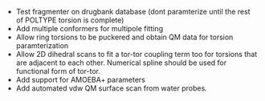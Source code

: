 * Test fragmenter on drugbank database (dont paramterize until the rest of POLTYPE torsion is complete)
* Add multiple conformers for multipole fitting
* Allow ring torsions to be puckered and obtain QM data for torsion paramterization
* Allow 2D dihedral scans to fit a tor-tor coupling term too for torsions that are adjacent to each other. Numerical spline should be used for functional form of tor-tor.
* Add support for AMOEBA+ parameters
* Add automated vdw QM surface scan from water probes.
